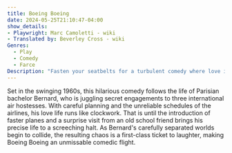 ```yaml
---
title: Boeing Boeing
date: 2024-05-25T21:10:47-04:00
show_details: 
- Playwright: Marc Camoletti - wiki
- Translated by: Beverley Cross - wiki
Genres:
  - Play
  - Comedy
  - Farce
Description: "Fasten your seatbelts for a turbulent comedy where love is up in the air, and timing is everything. Boeing Boeing is a jet-setting farce that whirls through the highs and lows of romantic deception."
---
```

Set in the swinging 1960s, this hilarious comedy follows the life of Parisian bachelor Bernard, who is juggling secret engagements to three international air hostesses. With careful planning and the unreliable schedules of the airlines, his love life runs like clockwork. That is until the introduction of faster planes and a surprise visit from an old school friend brings his precise life to a screeching halt. As Bernard's carefully separated worlds begin to collide, the resulting chaos is a first-class ticket to laughter, making Boeing Boeing an unmissable comedic flight.
